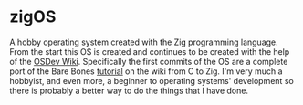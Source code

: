 # zigOS
A hobby operating system created with the Zig programming language.
From the start this OS is created and continues to be created with the help of the [OSDev Wiki](https://wiki.osdev.org).
Specifically the first commits of the OS are a complete port of the Bare Bones [tutorial](https://wiki.osdev.org/Bare_Bones) on the wiki from C to Zig.
I'm very much a hobbyist, and even more, a beginner to operating systems' development so there is probably a better way to do the things that I have done.
